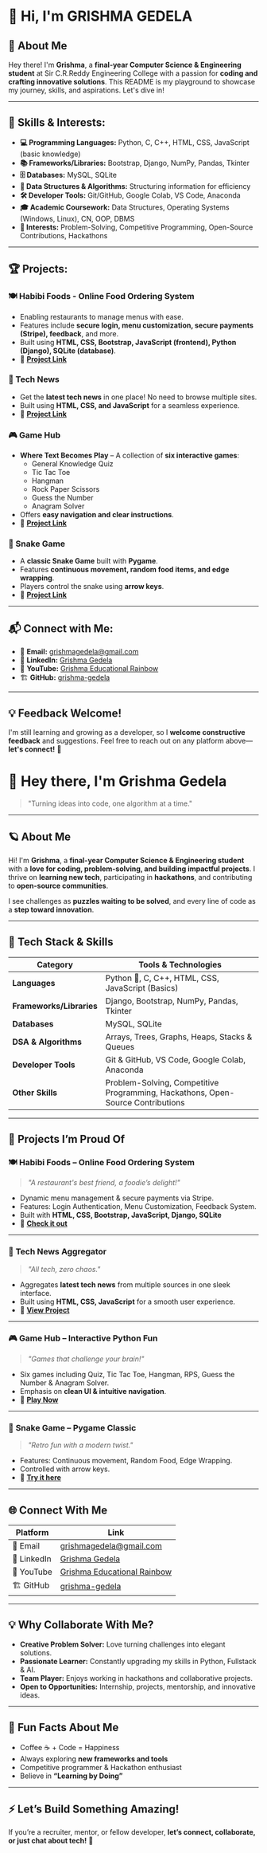# 👋 Hi, I'm **GRISHMA GEDELA**

## 📌 About Me
Hey there! I'm **Grishma**, a **final-year Computer Science & Engineering student** at Sir C.R.Reddy Engineering College with a passion for **coding and crafting innovative solutions**. This README is my playground to showcase my journey, skills, and aspirations. Let's dive in!

---
## 🚀 Skills & Interests:

- **💻 Programming Languages:** Python, C, C++, HTML, CSS, JavaScript (basic knowledge)  
- **📚 Frameworks/Libraries:** Bootstrap, Django, NumPy, Pandas, Tkinter  
- **🗄️ Databases:** MySQL, SQLite  
- **🧩 Data Structures & Algorithms:** Structuring information for efficiency  
- **🛠️ Developer Tools:** Git/GitHub, Google Colab, VS Code, Anaconda  
- **🎓 Academic Coursework:** Data Structures, Operating Systems (Windows, Linux), CN, OOP, DBMS  
- **🎯 Interests:** Problem-Solving, Competitive Programming, Open-Source Contributions, Hackathons  

---
## 🏆 Projects:

### 🍽️ Habibi Foods - Online Food Ordering System
- Enabling restaurants to manage menus with ease.
- Features include **secure login, menu customization, secure payments (Stripe), feedback**, and more.
- Built using **HTML, CSS, Bootstrap, JavaScript (frontend), Python (Django), SQLite (database)**.
- 🔗 **[Project Link](https://github.com/grishma-gedela/Online-Food-Ordering---Infosys.git)**

### 📰 Tech News
- Get the **latest tech news** in one place! No need to browse multiple sites.
- Built using **HTML, CSS, and JavaScript** for a seamless experience.
- 🔗 **[Project Link](https://github.com/grishma-gedela/Tech-News.git)**

### 🎮 Game Hub
- **Where Text Becomes Play** – A collection of **six interactive games**:
  - General Knowledge Quiz
  - Tic Tac Toe
  - Hangman
  - Rock Paper Scissors
  - Guess the Number
  - Anagram Solver
- Offers **easy navigation and clear instructions**.
- 🔗 **[Project Link](https://github.com/GRISHMA-GEDELA/GameHub-Python)**

### 🐍 Snake Game
- A **classic Snake Game** built with **Pygame**.
- Features **continuous movement, random food items, and edge wrapping**.
- Players control the snake using **arrow keys**.
- 🔗 **[Project Link](https://github.com/grishma-gedela/Snake-Game.git)**

---
## 📬 Connect with Me:

- 📧 **Email:** grishmagedela@gmail.com  
- 💼 **LinkedIn:** [Grishma Gedela](https://www.linkedin.com/in/grishma-gedela)  
- 🎥 **YouTube:** [Grishma Educational Rainbow](http://www.youtube.com/@GrishmaEducationalRainbow)  
- 🏗️ **GitHub:** [grishma-gedela](https://github.com/grishma-gedela)  

---
## 💡 Feedback Welcome!
I'm still learning and growing as a developer, so I **welcome constructive feedback** and suggestions. Feel free to reach out on any platform above—**let's connect!** 🚀

# 👋 Hey there, I'm **Grishma Gedela**  

> "Turning ideas into code, one algorithm at a time."  

---

## 🪐 About Me
Hi! I'm **Grishma**, a **final-year Computer Science & Engineering student** with a **love for coding, problem-solving, and building impactful projects**. I thrive on **learning new tech**, participating in **hackathons**, and contributing to **open-source communities**.  

I see challenges as **puzzles waiting to be solved**, and every line of code as a **step toward innovation**.  

---

## 🚀 Tech Stack & Skills  

| Category | Tools & Technologies |
|----------|--------------------|
| **Languages** | Python 🐍, C, C++, HTML, CSS, JavaScript (Basics) |
| **Frameworks/Libraries** | Django, Bootstrap, NumPy, Pandas, Tkinter |
| **Databases** | MySQL, SQLite |
| **DSA & Algorithms** | Arrays, Trees, Graphs, Heaps, Stacks & Queues |
| **Developer Tools** | Git & GitHub, VS Code, Google Colab, Anaconda |
| **Other Skills** | Problem-Solving, Competitive Programming, Hackathons, Open-Source Contributions |

---

## 🌟 Projects I’m Proud Of

### 🍽️ **Habibi Foods – Online Food Ordering System**
> *"A restaurant's best friend, a foodie’s delight!"*  
- Dynamic menu management & secure payments via Stripe.  
- Features: Login Authentication, Menu Customization, Feedback System.  
- Built with **HTML, CSS, Bootstrap, JavaScript, Django, SQLite**  
- 🔗 **[Check it out](https://github.com/grishma-gedela/Online-Food-Ordering---Infosys.git)**  

---

### 📰 **Tech News Aggregator**
> *"All tech, zero chaos."*  
- Aggregates **latest tech news** from multiple sources in one sleek interface.  
- Built using **HTML, CSS, JavaScript** for a smooth user experience.  
- 🔗 **[View Project](https://github.com/grishma-gedela/Tech-News.git)**  

---

### 🎮 **Game Hub – Interactive Python Fun**
> *"Games that challenge your brain!"*  
- Six games including Quiz, Tic Tac Toe, Hangman, RPS, Guess the Number & Anagram Solver.  
- Emphasis on **clean UI & intuitive navigation**.  
- 🔗 **[Play Now](https://github.com/GRISHMA-GEDELA/GameHub-Python)**  

---

### 🐍 **Snake Game – Pygame Classic**
> *"Retro fun with a modern twist."*  
- Features: Continuous movement, Random Food, Edge Wrapping.  
- Controlled with arrow keys.  
- 🔗 **[Try it here](https://github.com/grishma-gedela/Snake-Game.git)**  

---

## 🌐 Connect With Me

| Platform | Link |
|----------|------|
| 📧 Email | grishmagedela@gmail.com |
| 💼 LinkedIn | [Grishma Gedela](https://www.linkedin.com/in/grishma-gedela) |
| 🎥 YouTube | [Grishma Educational Rainbow](http://www.youtube.com/@GrishmaEducationalRainbow) |
| 🏗️ GitHub | [grishma-gedela](https://github.com/grishma-gedela) |

---

## 💡 Why Collaborate With Me?
- **Creative Problem Solver:** Love turning challenges into elegant solutions.  
- **Passionate Learner:** Constantly upgrading my skills in Python, Fullstack & AI.  
- **Team Player:** Enjoys working in hackathons and collaborative projects.  
- **Open to Opportunities:** Internship, projects, mentorship, and innovative ideas.  

---

## 🎯 Fun Facts About Me
- Coffee ☕ + Code = Happiness  
- Always exploring **new frameworks and tools**  
- Competitive programmer & Hackathon enthusiast  
- Believe in **“Learning by Doing”**  

---

## ⚡ Let’s Build Something Amazing!  
If you’re a recruiter, mentor, or fellow developer, **let’s connect, collaborate, or just chat about tech!** 🚀
